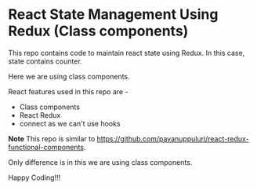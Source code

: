# React State Management Using Redux (Class components)

This repo contains code to maintain react state using Redux.
In this case, state contains counter.

Here we are using class components.

React features used in this repo are -
- Class components
- React Redux
- connect as we can't use hooks

**Note**
This repo is similar to https://github.com/pavanuppuluri/react-redux-functional-components.

Only difference is in this we are using class components.

Happy Coding!!!
